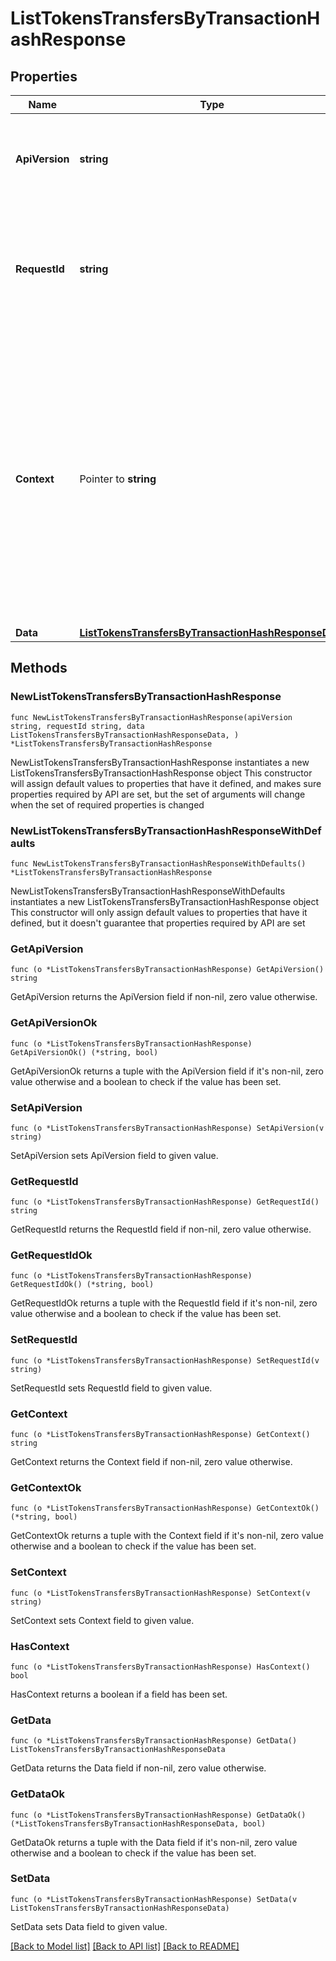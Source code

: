 # ListTokensTransfersByTransactionHashResponse

## Properties

Name | Type | Description | Notes
------------ | ------------- | ------------- | -------------
**ApiVersion** | **string** | Specifies the version of the API that incorporates this endpoint. | 
**RequestId** | **string** | Defines the ID of the request. The &#x60;requestId&#x60; is generated by Crypto APIs and it&#39;s unique for every request. | 
**Context** | Pointer to **string** | In batch situations the user can use the context to correlate responses with requests. This property is present regardless of whether the response was successful or returned as an error. &#x60;context&#x60; is specified by the user. | [optional] 
**Data** | [**ListTokensTransfersByTransactionHashResponseData**](ListTokensTransfersByTransactionHashResponseData.md) |  | 

## Methods

### NewListTokensTransfersByTransactionHashResponse

`func NewListTokensTransfersByTransactionHashResponse(apiVersion string, requestId string, data ListTokensTransfersByTransactionHashResponseData, ) *ListTokensTransfersByTransactionHashResponse`

NewListTokensTransfersByTransactionHashResponse instantiates a new ListTokensTransfersByTransactionHashResponse object
This constructor will assign default values to properties that have it defined,
and makes sure properties required by API are set, but the set of arguments
will change when the set of required properties is changed

### NewListTokensTransfersByTransactionHashResponseWithDefaults

`func NewListTokensTransfersByTransactionHashResponseWithDefaults() *ListTokensTransfersByTransactionHashResponse`

NewListTokensTransfersByTransactionHashResponseWithDefaults instantiates a new ListTokensTransfersByTransactionHashResponse object
This constructor will only assign default values to properties that have it defined,
but it doesn't guarantee that properties required by API are set

### GetApiVersion

`func (o *ListTokensTransfersByTransactionHashResponse) GetApiVersion() string`

GetApiVersion returns the ApiVersion field if non-nil, zero value otherwise.

### GetApiVersionOk

`func (o *ListTokensTransfersByTransactionHashResponse) GetApiVersionOk() (*string, bool)`

GetApiVersionOk returns a tuple with the ApiVersion field if it's non-nil, zero value otherwise
and a boolean to check if the value has been set.

### SetApiVersion

`func (o *ListTokensTransfersByTransactionHashResponse) SetApiVersion(v string)`

SetApiVersion sets ApiVersion field to given value.


### GetRequestId

`func (o *ListTokensTransfersByTransactionHashResponse) GetRequestId() string`

GetRequestId returns the RequestId field if non-nil, zero value otherwise.

### GetRequestIdOk

`func (o *ListTokensTransfersByTransactionHashResponse) GetRequestIdOk() (*string, bool)`

GetRequestIdOk returns a tuple with the RequestId field if it's non-nil, zero value otherwise
and a boolean to check if the value has been set.

### SetRequestId

`func (o *ListTokensTransfersByTransactionHashResponse) SetRequestId(v string)`

SetRequestId sets RequestId field to given value.


### GetContext

`func (o *ListTokensTransfersByTransactionHashResponse) GetContext() string`

GetContext returns the Context field if non-nil, zero value otherwise.

### GetContextOk

`func (o *ListTokensTransfersByTransactionHashResponse) GetContextOk() (*string, bool)`

GetContextOk returns a tuple with the Context field if it's non-nil, zero value otherwise
and a boolean to check if the value has been set.

### SetContext

`func (o *ListTokensTransfersByTransactionHashResponse) SetContext(v string)`

SetContext sets Context field to given value.

### HasContext

`func (o *ListTokensTransfersByTransactionHashResponse) HasContext() bool`

HasContext returns a boolean if a field has been set.

### GetData

`func (o *ListTokensTransfersByTransactionHashResponse) GetData() ListTokensTransfersByTransactionHashResponseData`

GetData returns the Data field if non-nil, zero value otherwise.

### GetDataOk

`func (o *ListTokensTransfersByTransactionHashResponse) GetDataOk() (*ListTokensTransfersByTransactionHashResponseData, bool)`

GetDataOk returns a tuple with the Data field if it's non-nil, zero value otherwise
and a boolean to check if the value has been set.

### SetData

`func (o *ListTokensTransfersByTransactionHashResponse) SetData(v ListTokensTransfersByTransactionHashResponseData)`

SetData sets Data field to given value.



[[Back to Model list]](../README.md#documentation-for-models) [[Back to API list]](../README.md#documentation-for-api-endpoints) [[Back to README]](../README.md)


